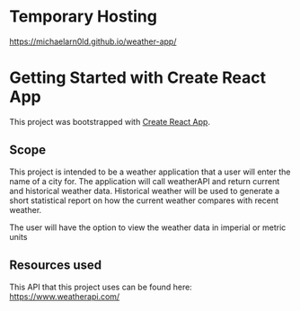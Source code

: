 # Temporary Hosting
https://michaelarn0ld.github.io/weather-app/

# Getting Started with Create React App

This project was bootstrapped with [Create React App](https://github.com/facebook/create-react-app).

## Scope

This project is intended to be a weather application that a user will enter the name of a city for. The application will call weatherAPI and return current and historical weather data. Historical weather will be used to generate a short statistical report on how the current weather compares with recent weather.

The user will have the option to view the weather data in imperial or metric units

## Resources used

This API that this project uses can be found here: https://www.weatherapi.com/
